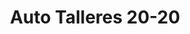 ---
title: "Auto Talleres 20-20"
url: /caracas/auto-talleres-20-20/
shop: reparación de automóviles
---